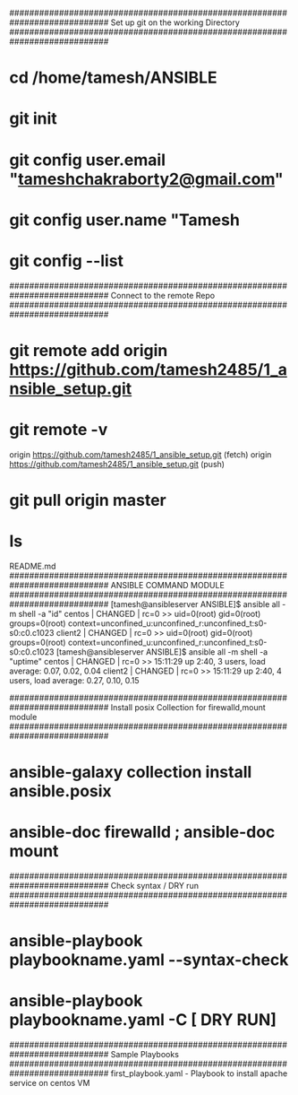 ############################################################################
		Set up git on the working Directory
############################################################################
# cd /home/tamesh/ANSIBLE
# git init 
# git config user.email "tameshchakraborty2@gmail.com"
# git config user.name "Tamesh
# git config --list
############################################################################
		Connect to the remote Repo
############################################################################
# git remote add origin https://github.com/tamesh2485/1_ansible_setup.git
# git remote -v 
origin	https://github.com/tamesh2485/1_ansible_setup.git (fetch)
origin	https://github.com/tamesh2485/1_ansible_setup.git (push)

# git pull origin master
# ls 
README.md
############################################################################
		ANSIBLE COMMAND MODULE
############################################################################
[tamesh@ansibleserver ANSIBLE]$  ansible all  -m shell -a "id"
centos | CHANGED | rc=0 >>
uid=0(root) gid=0(root) groups=0(root) context=unconfined_u:unconfined_r:unconfined_t:s0-s0:c0.c1023
client2 | CHANGED | rc=0 >>
uid=0(root) gid=0(root) groups=0(root) context=unconfined_u:unconfined_r:unconfined_t:s0-s0:c0.c1023
[tamesh@ansibleserver ANSIBLE]$  ansible all  -m shell -a "uptime"
centos | CHANGED | rc=0 >>
 15:11:29 up  2:40,  3 users,  load average: 0.07, 0.02, 0.04
client2 | CHANGED | rc=0 >>
 15:11:29 up  2:40,  4 users,  load average: 0.27, 0.10, 0.15

############################################################################
		Install posix Collection for firewalld,mount module
############################################################################
# ansible-galaxy collection install ansible.posix
# ansible-doc firewalld ; ansible-doc mount 


############################################################################
		Check syntax / DRY run
############################################################################
# ansible-playbook playbookname.yaml --syntax-check
# ansible-playbook playbookname.yaml -C [ DRY RUN]


############################################################################
		Sample Playbooks
############################################################################
first_playbook.yaml - Playbook to install apache service on centos VM

